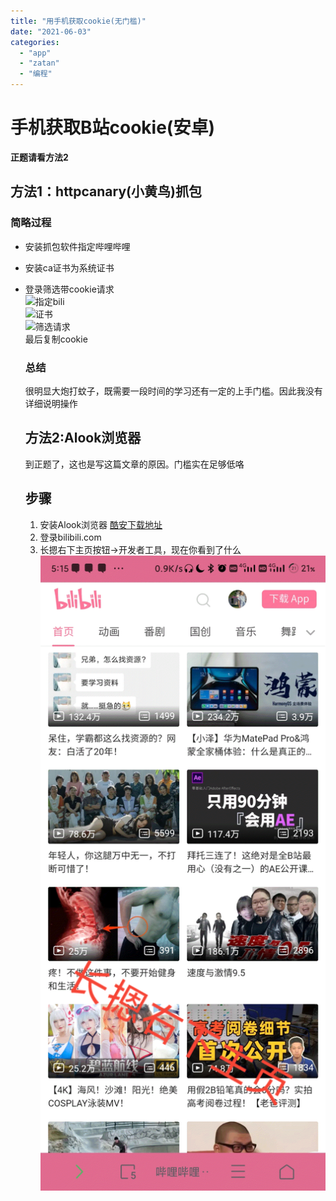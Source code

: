 ```yaml
---
title: "用手机获取cookie(无门槛)"
date: "2021-06-03"
categories: 
  - "app"
  - "zatan"
  - "编程"
---
```


# 手机获取B站cookie(安卓)

**正题请看方法2**

## 方法1：httpcanary(小黄鸟)抓包

### 简略过程

- 安装抓包软件指定哔哩哔哩
- 安装ca证书为系统证书
- 登录筛选带cookie请求  
    ![指定bili](images/1806_e4e81d93d5519af44934defa466af865.jpg)  
    ![证书](images/1806_0c748a25e01de1d4e44fc18b86bf9fa2.jpg)  
    ![筛选请求](images/1806_6c2e00b8e4263e03d6f00fdd42257100.jpg)  
    最后复制cookie
    
    ### 总结
    
    很明显大炮打蚊子，既需要一段时间的学习还有一定的上手门槛。因此我没有详细说明操作
    
    ## 方法2:Alook浏览器
    
    到正题了，这也是写这篇文章的原因。门槛实在足够低咯
    
    ## 步骤
    
    1. 安装Alook浏览器 [酷安下载地址](https://www.coolapk.com/apk/alook.browser)
    2. 登录bilibili.com
    3. 长摁右下主页按钮->开发者工具，现在你看到了什么  
        ![28DOMt.gif](images/28DOMt.gif)
